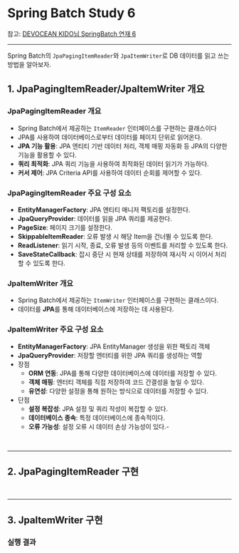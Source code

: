 # Spring Batch Study 6

참고: [DEVOCEAN KIDO님 SpringBatch 연재 6](https://devocean.sk.com/blog/techBoardDetail.do?ID=166902)

---

Spring Batch의 `JpaPagingItemReader`와 `JpaItemWriter`로 DB 데이터를 읽고 쓰는 방법을 알아보자.

## 1. JpaPagingItemReader/JpaItemWriter 개요

### JpaPagingItemReader 개요

- Spring Batch에서 제공하는 `ItemReader` 인터페이스를 구현하는 클래스이다
- JPA를 사용하여 데이터베이스로부터 데이터를 페이지 단위로 읽어온다.
- **JPA 기능 활용**: JPA 엔티티 기반 데이터 처리, 객체 매핑 자동화 등 JPA의 다양한 기능을 활용할 수 있다.
- **쿼리 최적화**: JPA 쿼리 기능을 사용하여 최적화된 데이터 읽기가 가능하다.
- **커서 제어**: JPA Criteria API를 사용하여 데이터 순회를 제어할 수 있다.

### JpaPagingItemReader 주요 구성 요소

- **EntityManagerFactory**: JPA 엔티티 매니저 팩토리를 설정한다.
- **JpaQueryProvider**: 데이터를 읽을 JPA 쿼리를 제공한다.
- **PageSize**: 페이지 크기를 설정한다.
- **SkippableItemReader**: 오류 발생 시 해당 Item을 건너뛸 수 있도록 한다.
- **ReadListener**: 읽기 시작, 종료, 오류 발생 등의 이벤트를 처리할 수 있도록 한다.
- **SaveStateCallback**: 잡시 중단 시 현재 상태를 저장하여 재시작 시 이어서 처리할 수 있도록 한다.

### JpaItemWriter 개요

- Spring Batch에서 제공하는 `ItemWriter` 인터페이스를 구현하는 클래스이다.
- 데이터를 **JPA**를 통해 데이터베이스에 저장하는 데 사용된다.

### JpaItemWriter 주요 구성 요소

- **EntityManagerFactory**: JPA EntityManager 생성을 위한 팩토리 객체
- **JpaQueryProvider**: 저장할 엔터티를 위한 JPA 쿼리를 생성하는 역할
- 장점
    - **ORM 연동**: JPA를 통해 다양한 데이터베이스에 데이터를 저장할 수 있다.
    - **객체 매핑**: 엔터티 객체를 직접 저장하여 코드 간결성을 높일 수 있다.
    - **유연성**: 다양한 설정을 통해 원하는 방식으로 데이터를 저장할 수 있다.
- 단점
    - **설정 복잡성**: JPA 설정 및 쿼리 작성이 복잡할 수 있다.
    - **데이터베이스 종속**: 특정 데이터베이스에 종속적이다.
    - **오류 가능성**: 설정 오류 시 데이터 손상 가능성이 있다.-

<br>

---

## 2. JpaPagingItemReader 구현

<br>

---

## 3. JpaItemWriter 구현

### 실행 결과


